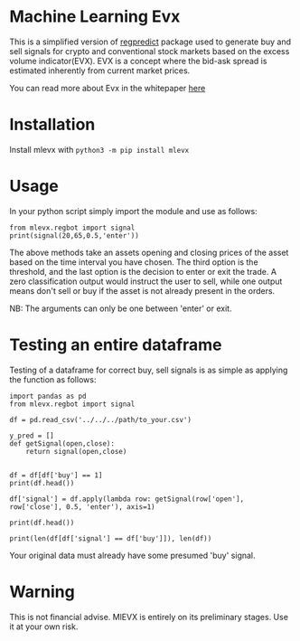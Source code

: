 # Machine Learning Evx

This is a simplified version of [regpredict](https://pypi.org/project/regpredict/) package used to generate buy and sell signals for crypto and conventional stock markets based on the excess volume indicator(EVX). EVX is a concept where the bid-ask spread is estimated inherently from current market prices. 

You can read more about Evx in the whitepaper [here](https://www.researchgate.net/publication/345313655_DeFiPaper)  
# Installation
Install mlevx with `python3 -m pip install mlevx`  
# Usage

In your python script simply import the module and use as follows:

```  
from mlevx.regbot import signal
print(signal(20,65,0.5,'enter'))
```
The above methods take an assets opening and closing prices of the asset based on the time interval you have chosen. The third option is the threshold, and the last option is the decision to enter or exit the trade. A zero classification output would instruct the user to sell, while one output means don't sell or buy if the asset  is not already present in the orders.  

NB: The arguments can only be one between 'enter' or exit.  

# Testing an entire dataframe
Testing of a dataframe for correct buy, sell signals is as simple as applying the function as follows:  

```
import pandas as pd
from mlevx.regbot import signal

df = pd.read_csv('../../../path/to_your.csv')

y_pred = []
def getSignal(open,close):
    return signal(open,close)


df = df[df['buy'] == 1]
print(df.head())

df['signal'] = df.apply(lambda row: getSignal(row['open'], row['close'], 0.5, 'enter'), axis=1)

print(df.head())

print(len(df[df['signal'] == df['buy']]), len(df))

```

Your original data must already have some presumed 'buy' signal.

# Warning
This is not financial advise. MlEVX is entirely on its preliminary stages. Use it at your own risk.